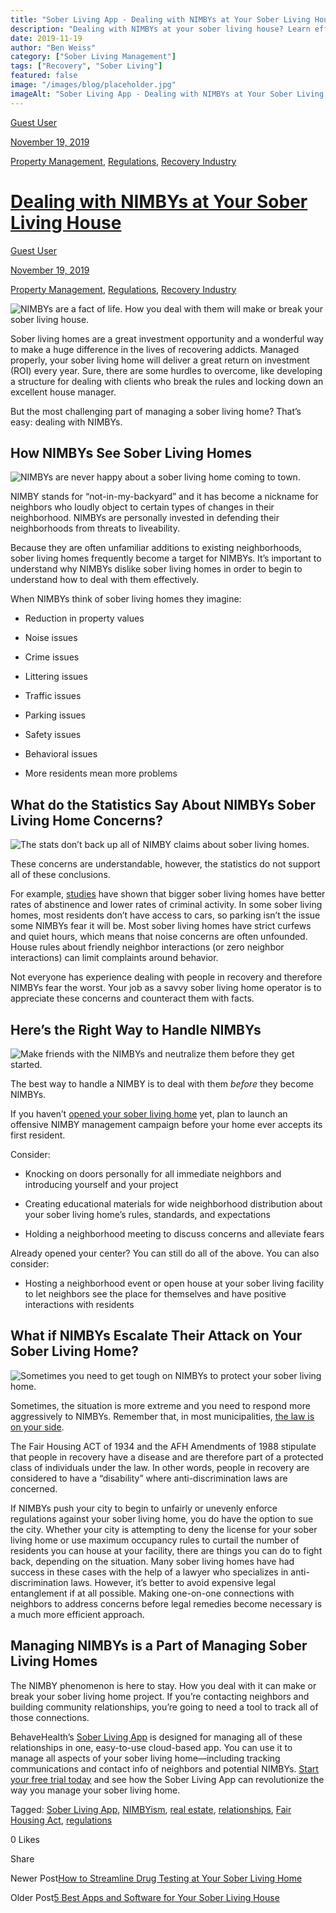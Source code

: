 ```yaml
---
title: "Sober Living App - Dealing with NIMBYs at Your Sober Living House "
description: "Dealing with NIMBYs at your sober living house? Learn effective strategies to manage community opposition & build bridges."
date: 2019-11-19
author: "Ben Weiss"
category: ["Sober Living Management"]
tags: ["Recovery", "Sober Living"]
featured: false
image: "/images/blog/placeholder.jpg"
imageAlt: "Sober Living App - Dealing with NIMBYs at Your Sober Living House "
---
```


[Guest User](../../../../sober-living-app-blog%EF%B9%96author=68473b7d2a4ddc30b0712c0e.html)

[November 19, 2019](dealing-with-nimbys-at-your-sober-living-housenbsp.html)

[Property Management](../../../category/Property+Management.html), [Regulations](../../../category/Regulations.html), [Recovery Industry](../../../category/Recovery+Industry.html)

#  [Dealing with NIMBYs at Your Sober Living House ](dealing-with-nimbys-at-your-sober-living-housenbsp.html)

[Guest User](../../../../sober-living-app-blog%EF%B9%96author=68473b7d2a4ddc30b0712c0e.html)

[November 19, 2019](dealing-with-nimbys-at-your-sober-living-housenbsp.html)

[Property Management](../../../category/Property+Management.html), [Regulations](../../../category/Regulations.html), [Recovery Industry](../../../category/Recovery+Industry.html)

![NIMBYs are a fact of life. How you deal with them will make or break your sober living house.](/images/blog/dealing-with-nimbys-at-your-sober-living-housenbsp/sober_living_home_with_lights_on.png)

Sober living homes are a great investment opportunity and a wonderful way to make a huge difference in the lives of recovering addicts. Managed properly, your sober living home will deliver a great return on investment (ROI) every year. Sure, there are some hurdles to overcome, like developing a structure for dealing with clients who break the rules and locking down an excellent house manager. 

But the most challenging part of managing a sober living home? That’s easy: dealing with NIMBYs. 

## How NIMBYs See Sober Living Homes 

![NIMBYs are never happy about a sober living home coming to town.](/images/blog/dealing-with-nimbys-at-your-sober-living-housenbsp/sadface.png)

NIMBY stands for “not-in-my-backyard” and it has become a nickname for neighbors who loudly object to certain types of changes in their neighborhood. NIMBYs are personally invested in defending their neighborhoods from threats to liveability. 

Because they are often unfamiliar additions to existing neighborhoods, sober living homes frequently become a target for NIMBYs. It’s important to understand why NIMBYs dislike sober living homes in order to begin to understand how to deal with them effectively. 

When NIMBYs think of sober living homes they imagine: 

  * Reduction in property values 

  * Noise issues 

  * Crime issues 

  * Littering issues 

  * Traffic issues 

  * Parking issues 

  * Safety issues

  * Behavioral issues

  * More residents mean more problems

## What do the Statistics Say About NIMBYs Sober Living Home Concerns?

![The stats don’t back up all of NIMBY claims about sober living homes.](/images/blog/dealing-with-nimbys-at-your-sober-living-housenbsp/Screenshot_2019-11-12_at_9.11.26_AM.png)

These concerns are understandable, however, the statistics do not support all of these conclusions. 

For example, [studies](https://www.ncbi.nlm.nih.gov/pmc/articles/PMC3205983/) have shown that bigger sober living homes have better rates of abstinence and lower rates of criminal activity. In some sober living homes, most residents don’t have access to cars, so parking isn’t the issue some NIMBYs fear it will be. Most sober living homes have strict curfews and quiet hours, which means that noise concerns are often unfounded. House rules about friendly neighbor interactions (or zero neighbor interactions) can limit complaints around behavior. 

Not everyone has experience dealing with people in recovery and therefore NIMBYs fear the worst. Your job as a savvy sober living home operator is to appreciate these concerns and counteract them with facts. 

## Here’s the Right Way to Handle NIMBYs

![Make friends with the NIMBYs and neutralize them before they get started.](/images/blog/dealing-with-nimbys-at-your-sober-living-housenbsp/making_friends.png)

The best way to handle a NIMBY is to deal with them _before_ they become NIMBYs. 

If you haven’t [opened your sober living home](https://soberlivingapp.com/sober-living-app-blog/2019/5/13/you-opened-a-sober-living-homenow-what) yet, plan to launch an offensive NIMBY management campaign before your home ever accepts its first resident.

Consider: 

  * Knocking on doors personally for all immediate neighbors and introducing yourself and your project 

  * Creating educational materials for wide neighborhood distribution about your sober living home’s rules, standards, and expectations 

  * Holding a neighborhood meeting to discuss concerns and alleviate fears

Already opened your center? You can still do all of the above. You can also consider: 

  * Hosting a neighborhood event or open house at your sober living facility to let neighbors see the place for themselves and have positive interactions with residents 

## What if NIMBYs Escalate Their Attack on Your Sober Living Home?

![Sometimes you need to get tough on NIMBYs to protect your sober living home.](/images/blog/dealing-with-nimbys-at-your-sober-living-housenbsp/fist.png)

Sometimes, the situation is more extreme and you need to respond more aggressively to NIMBYs. Remember that, in most municipalities, [the law is on your side](https://narronline.org/another-big-win-for-fair-housing-rights-and-recovery-residences/). 

The Fair Housing ACT of 1934 and the AFH Amendments of 1988 stipulate that people in recovery have a disease and are therefore part of a protected class of individuals under the law. In other words, people in recovery are considered to have a “disability” where anti-discrimination laws are concerned.

If NIMBYs push your city to begin to unfairly or unevenly enforce regulations against your sober living home, you do have the option to sue the city. Whether your city is attempting to deny the license for your sober living home or use maximum occupancy rules to curtail the number of residents you can house at your facility, there are things you can do to fight back, depending on the situation. Many sober living homes have had success in these cases with the help of a lawyer who specializes in anti-discrimination laws. However, it’s better to avoid expensive legal entanglement if at all possible. Making one-on-one connections with neighbors to address concerns before legal remedies become necessary is a much more efficient approach. 

## Managing NIMBYs is a Part of Managing Sober Living Homes 

The NIMBY phenomenon is here to stay. How you deal with it can make or break your sober living home project. If you’re contacting neighbors and building community relationships, you’re going to need a tool to track all of those connections.

BehaveHealth’s [Sober Living App](../../../../index.html) is designed for managing all of these relationships in one, easy-to-use cloud-based app. You can use it to manage all aspects of your sober living home—including tracking communications and contact info of neighbors and potential NIMBYs. [Start your free trial today](https://behavehealth.com/get-started) and see how the Sober Living App can revolutionize the way you manage your sober living home. 

Tagged: [Sober Living App](../../../tag/Sober+Living+App.html), [NIMBYism](../../../tag/NIMBYism.html), [real estate](https://soberlivingapp.com/sober-living-app-blog/tag/real+estate), [relationships](https://soberlivingapp.com/sober-living-app-blog/tag/relationships), [Fair Housing Act](https://soberlivingapp.com/sober-living-app-blog/tag/Fair+Housing+Act), [regulations](../../../tag/regulations.html)

0 Likes

Share

Newer Post[How to Streamline Drug Testing at Your Sober Living Home](https://soberlivingapp.com/sober-living-app-blog/2019/12/17/how-to-streamline-drug-testing-at-your-sober-living-home)

Older Post[5 Best Apps and Software for Your Sober Living House ](https://soberlivingapp.com/sober-living-app-blog/2019/6/12/5-best-apps-and-software-for-your-sober-living-house)